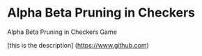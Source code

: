 # Alpha Beta Pruning in Checkers
 Alpha Beta Pruning in Checkers Game

[this is the description] (https://www.github.com)